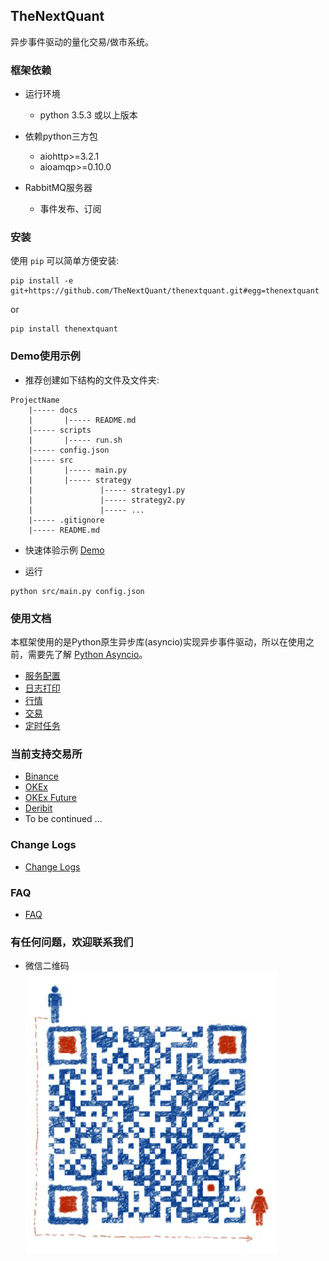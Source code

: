 
## TheNextQuant
异步事件驱动的量化交易/做市系统。


### 框架依赖

- 运行环境
	- python 3.5.3 或以上版本

- 依赖python三方包
	- aiohttp>=3.2.1
	- aioamqp>=0.10.0

- RabbitMQ服务器
    - 事件发布、订阅


### 安装
使用 `pip` 可以简单方便安装:
```text
pip install -e git+https://github.com/TheNextQuant/thenextquant.git#egg=thenextquant
```

or

```text
pip install thenextquant
```

### Demo使用示例

- 推荐创建如下结构的文件及文件夹:
```text
ProjectName
    |----- docs
    |       |----- README.md
    |----- scripts
    |       |----- run.sh
    |----- config.json
    |----- src
    |       |----- main.py
    |       |----- strategy
    |               |----- strategy1.py
    |               |----- strategy2.py
    |               |----- ...
    |----- .gitignore
    |----- README.md
```

- 快速体验示例
    [Demo](example)


- 运行
```text
python src/main.py config.json
```


### 使用文档

本框架使用的是Python原生异步库(asyncio)实现异步事件驱动，所以在使用之前，需要先了解 [Python Asyncio](https://docs.python.org/3/library/asyncio.html)。

- [服务配置](docs/configure/README.md)
- [日志打印](docs/others/logger.md)
- [行情](docs/market.md)
- [交易](docs/trade.md)
- [定时任务](docs/others/tasks.md)


### 当前支持交易所
- [Binance](https://www.binance.com)
- [OKEx](https://www.okex.me/)
- [OKEx Future](https://www.okex.me/future/trade)
- [Deribit](https://www.deribit.com/)
- To be continued ...


### Change Logs
- [Change Logs](/docs/changelog.md)


### FAQ
- [FAQ](docs/faq.md)


### 有任何问题，欢迎联系我们

- 微信二维码  
![](docs/images/wx_qrcode.png)
